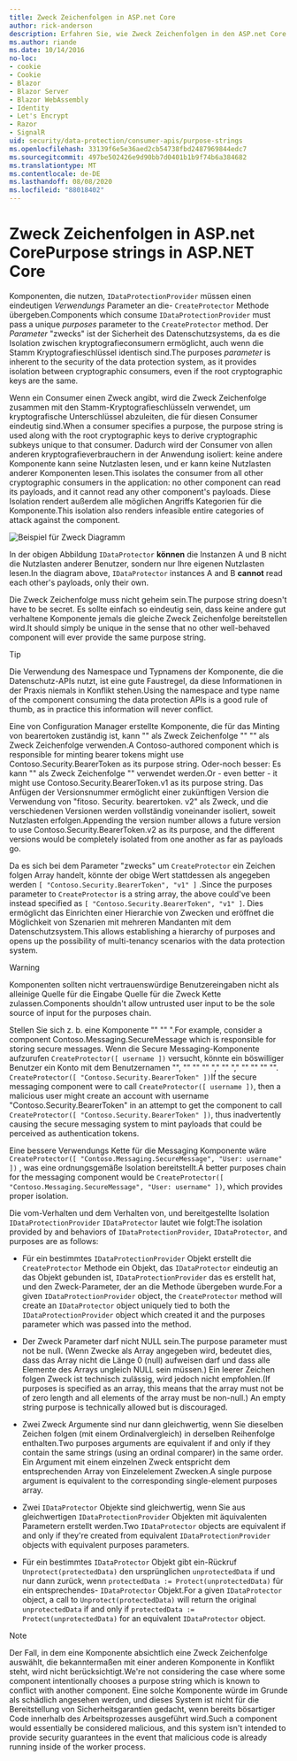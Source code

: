 ```yaml
---
title: Zweck Zeichenfolgen in ASP.net Core
author: rick-anderson
description: Erfahren Sie, wie Zweck Zeichenfolgen in den ASP.net Core Datenschutz-APIs verwendet werden.
ms.author: riande
ms.date: 10/14/2016
no-loc:
- cookie
- Cookie
- Blazor
- Blazor Server
- Blazor WebAssembly
- Identity
- Let's Encrypt
- Razor
- SignalR
uid: security/data-protection/consumer-apis/purpose-strings
ms.openlocfilehash: 33139f6e5e36aed2cb54738fbd2487969844edc7
ms.sourcegitcommit: 497be502426e9d90bb7d0401b1b9f74b6a384682
ms.translationtype: MT
ms.contentlocale: de-DE
ms.lasthandoff: 08/08/2020
ms.locfileid: "88018402"
---
```

# <a name="purpose-strings-in-aspnet-core"></a><span data-ttu-id="360b1-103">Zweck Zeichenfolgen in ASP.net Core</span><span class="sxs-lookup"><span data-stu-id="360b1-103">Purpose strings in ASP.NET Core</span></span>

<a name="data-protection-consumer-apis-purposes"></a>

<span data-ttu-id="360b1-104">Komponenten, die nutzen, `IDataProtectionProvider` müssen einen eindeutigen *Verwendungs* Parameter an die- `CreateProtector` Methode übergeben.</span><span class="sxs-lookup"><span data-stu-id="360b1-104">Components which consume `IDataProtectionProvider` must pass a unique *purposes* parameter to the `CreateProtector` method.</span></span> <span data-ttu-id="360b1-105">Der *Parameter* "zwecks" ist der Sicherheit des Datenschutzsystems, da es die Isolation zwischen kryptografieconsumern ermöglicht, auch wenn die Stamm Kryptografieschlüssel identisch sind.</span><span class="sxs-lookup"><span data-stu-id="360b1-105">The purposes *parameter* is inherent to the security of the data protection system, as it provides isolation between cryptographic consumers, even if the root cryptographic keys are the same.</span></span>

<span data-ttu-id="360b1-106">Wenn ein Consumer einen Zweck angibt, wird die Zweck Zeichenfolge zusammen mit den Stamm-Kryptografieschlüsseln verwendet, um kryptografische Unterschlüssel abzuleiten, die für diesen Consumer eindeutig sind.</span><span class="sxs-lookup"><span data-stu-id="360b1-106">When a consumer specifies a purpose, the purpose string is used along with the root cryptographic keys to derive cryptographic subkeys unique to that consumer.</span></span> <span data-ttu-id="360b1-107">Dadurch wird der Consumer von allen anderen kryptografieverbrauchern in der Anwendung isoliert: keine andere Komponente kann seine Nutzlasten lesen, und er kann keine Nutzlasten anderer Komponenten lesen.</span><span class="sxs-lookup"><span data-stu-id="360b1-107">This isolates the consumer from all other cryptographic consumers in the application: no other component can read its payloads, and it cannot read any other component's payloads.</span></span> <span data-ttu-id="360b1-108">Diese Isolation rendert außerdem alle möglichen Angriffs Kategorien für die Komponente.</span><span class="sxs-lookup"><span data-stu-id="360b1-108">This isolation also renders infeasible entire categories of attack against the component.</span></span>

![Beispiel für Zweck Diagramm](purpose-strings/_static/purposes.png)

<span data-ttu-id="360b1-110">In der obigen Abbildung `IDataProtector` **können** die Instanzen A und B nicht die Nutzlasten anderer Benutzer, sondern nur Ihre eigenen Nutzlasten lesen.</span><span class="sxs-lookup"><span data-stu-id="360b1-110">In the diagram above, `IDataProtector` instances A and B **cannot** read each other's payloads, only their own.</span></span>

<span data-ttu-id="360b1-111">Die Zweck Zeichenfolge muss nicht geheim sein.</span><span class="sxs-lookup"><span data-stu-id="360b1-111">The purpose string doesn't have to be secret.</span></span> <span data-ttu-id="360b1-112">Es sollte einfach so eindeutig sein, dass keine andere gut verhaltene Komponente jemals die gleiche Zweck Zeichenfolge bereitstellen wird.</span><span class="sxs-lookup"><span data-stu-id="360b1-112">It should simply be unique in the sense that no other well-behaved component will ever provide the same purpose string.</span></span>

>[!TIP]
> <span data-ttu-id="360b1-113">Die Verwendung des Namespace und Typnamens der Komponente, die die Datenschutz-APIs nutzt, ist eine gute Faustregel, da diese Informationen in der Praxis niemals in Konflikt stehen.</span><span class="sxs-lookup"><span data-stu-id="360b1-113">Using the namespace and type name of the component consuming the data protection APIs is a good rule of thumb, as in practice this information will never conflict.</span></span>
>
><span data-ttu-id="360b1-114">Eine von Configuration Manager erstellte Komponente, die für das Minting von bearertoken zuständig ist, kann "" als Zweck Zeichenfolge "" "" als Zweck Zeichenfolge verwenden.</span><span class="sxs-lookup"><span data-stu-id="360b1-114">A Contoso-authored component which is responsible for minting bearer tokens might use Contoso.Security.BearerToken as its purpose string.</span></span> <span data-ttu-id="360b1-115">Oder-noch besser: Es kann "" als Zweck Zeichenfolge "" verwendet werden.</span><span class="sxs-lookup"><span data-stu-id="360b1-115">Or - even better - it might use Contoso.Security.BearerToken.v1 as its purpose string.</span></span> <span data-ttu-id="360b1-116">Das Anfügen der Versionsnummer ermöglicht einer zukünftigen Version die Verwendung von "fitoso. Security. bearertoken. v2" als Zweck, und die verschiedenen Versionen werden vollständig voneinander isoliert, soweit Nutzlasten erfolgen.</span><span class="sxs-lookup"><span data-stu-id="360b1-116">Appending the version number allows a future version to use Contoso.Security.BearerToken.v2 as its purpose, and the different versions would be completely isolated from one another as far as payloads go.</span></span>

<span data-ttu-id="360b1-117">Da es sich bei dem Parameter "zwecks" um `CreateProtector` ein Zeichen folgen Array handelt, könnte der obige Wert stattdessen als angegeben werden `[ "Contoso.Security.BearerToken", "v1" ]` .</span><span class="sxs-lookup"><span data-stu-id="360b1-117">Since the purposes parameter to `CreateProtector` is a string array, the above could've been instead specified as `[ "Contoso.Security.BearerToken", "v1" ]`.</span></span> <span data-ttu-id="360b1-118">Dies ermöglicht das Einrichten einer Hierarchie von Zwecken und eröffnet die Möglichkeit von Szenarien mit mehreren Mandanten mit dem Datenschutzsystem.</span><span class="sxs-lookup"><span data-stu-id="360b1-118">This allows establishing a hierarchy of purposes and opens up the possibility of multi-tenancy scenarios with the data protection system.</span></span>

<a name="data-protection-contoso-purpose"></a>

>[!WARNING]
> <span data-ttu-id="360b1-119">Komponenten sollten nicht vertrauenswürdige Benutzereingaben nicht als alleinige Quelle für die Eingabe Quelle für die Zweck Kette zulassen.</span><span class="sxs-lookup"><span data-stu-id="360b1-119">Components shouldn't allow untrusted user input to be the sole source of input for the purposes chain.</span></span>
>
><span data-ttu-id="360b1-120">Stellen Sie sich z. b. eine Komponente "" "" ".</span><span class="sxs-lookup"><span data-stu-id="360b1-120">For example, consider a component Contoso.Messaging.SecureMessage which is responsible for storing secure messages.</span></span> <span data-ttu-id="360b1-121">Wenn die Secure Messaging-Komponente aufzurufen `CreateProtector([ username ])` versucht, könnte ein böswilliger Benutzer ein Konto mit dem Benutzernamen "", "" "" "" "," "" "," "" "" "" "". `CreateProtector([ "Contoso.Security.BearerToken" ])`</span><span class="sxs-lookup"><span data-stu-id="360b1-121">If the secure messaging component were to call `CreateProtector([ username ])`, then a malicious user might create an account with username "Contoso.Security.BearerToken" in an attempt to get the component to call `CreateProtector([ "Contoso.Security.BearerToken" ])`, thus inadvertently causing the secure messaging system to mint payloads that could be perceived as authentication tokens.</span></span>
>
><span data-ttu-id="360b1-122">Eine bessere Verwendungs Kette für die Messaging Komponente wäre `CreateProtector([ "Contoso.Messaging.SecureMessage", "User: username" ])` , was eine ordnungsgemäße Isolation bereitstellt.</span><span class="sxs-lookup"><span data-stu-id="360b1-122">A better purposes chain for the messaging component would be `CreateProtector([ "Contoso.Messaging.SecureMessage", "User: username" ])`, which provides proper isolation.</span></span>

<span data-ttu-id="360b1-123">Die vom-Verhalten und dem Verhalten von, und bereitgestellte Isolation `IDataProtectionProvider` `IDataProtector` lautet wie folgt:</span><span class="sxs-lookup"><span data-stu-id="360b1-123">The isolation provided by and behaviors of `IDataProtectionProvider`, `IDataProtector`, and purposes are as follows:</span></span>

* <span data-ttu-id="360b1-124">Für ein bestimmtes `IDataProtectionProvider` Objekt erstellt die `CreateProtector` Methode ein Objekt, das `IDataProtector` eindeutig an das Objekt gebunden ist, `IDataProtectionProvider` das es erstellt hat, und den Zweck-Parameter, der an die Methode übergeben wurde.</span><span class="sxs-lookup"><span data-stu-id="360b1-124">For a given `IDataProtectionProvider` object, the `CreateProtector` method will create an `IDataProtector` object uniquely tied to both the `IDataProtectionProvider` object which created it and the purposes parameter which was passed into the method.</span></span>

* <span data-ttu-id="360b1-125">Der Zweck Parameter darf nicht NULL sein.</span><span class="sxs-lookup"><span data-stu-id="360b1-125">The purpose parameter must not be null.</span></span> <span data-ttu-id="360b1-126">(Wenn Zwecke als Array angegeben wird, bedeutet dies, dass das Array nicht die Länge 0 (null) aufweisen darf und dass alle Elemente des Arrays ungleich NULL sein müssen.) Ein leerer Zeichen folgen Zweck ist technisch zulässig, wird jedoch nicht empfohlen.</span><span class="sxs-lookup"><span data-stu-id="360b1-126">(If purposes is specified as an array, this means that the array must not be of zero length and all elements of the array must be non-null.) An empty string purpose is technically allowed but is discouraged.</span></span>

* <span data-ttu-id="360b1-127">Zwei Zweck Argumente sind nur dann gleichwertig, wenn Sie dieselben Zeichen folgen (mit einem Ordinalvergleich) in derselben Reihenfolge enthalten.</span><span class="sxs-lookup"><span data-stu-id="360b1-127">Two purposes arguments are equivalent if and only if they contain the same strings (using an ordinal comparer) in the same order.</span></span> <span data-ttu-id="360b1-128">Ein Argument mit einem einzelnen Zweck entspricht dem entsprechenden Array von Einzelelement Zwecken.</span><span class="sxs-lookup"><span data-stu-id="360b1-128">A single purpose argument is equivalent to the corresponding single-element purposes array.</span></span>

* <span data-ttu-id="360b1-129">Zwei `IDataProtector` Objekte sind gleichwertig, wenn Sie aus gleichwertigen `IDataProtectionProvider` Objekten mit äquivalenten Parametern erstellt werden.</span><span class="sxs-lookup"><span data-stu-id="360b1-129">Two `IDataProtector` objects are equivalent if and only if they're created from equivalent `IDataProtectionProvider` objects with equivalent purposes parameters.</span></span>

* <span data-ttu-id="360b1-130">Für ein bestimmtes `IDataProtector` Objekt gibt ein-Rückruf `Unprotect(protectedData)` den ursprünglichen `unprotectedData` if und nur dann zurück, wenn `protectedData := Protect(unprotectedData)` für ein entsprechendes- `IDataProtector` Objekt.</span><span class="sxs-lookup"><span data-stu-id="360b1-130">For a given `IDataProtector` object, a call to `Unprotect(protectedData)` will return the original `unprotectedData` if and only if `protectedData := Protect(unprotectedData)` for an equivalent `IDataProtector` object.</span></span>

> [!NOTE]
> <span data-ttu-id="360b1-131">Der Fall, in dem eine Komponente absichtlich eine Zweck Zeichenfolge auswählt, die bekanntermaßen mit einer anderen Komponente in Konflikt steht, wird nicht berücksichtigt.</span><span class="sxs-lookup"><span data-stu-id="360b1-131">We're not considering the case where some component intentionally chooses a purpose string which is known to conflict with another component.</span></span> <span data-ttu-id="360b1-132">Eine solche Komponente würde im Grunde als schädlich angesehen werden, und dieses System ist nicht für die Bereitstellung von Sicherheitsgarantien gedacht, wenn bereits bösartiger Code innerhalb des Arbeitsprozesses ausgeführt wird.</span><span class="sxs-lookup"><span data-stu-id="360b1-132">Such a component would essentially be considered malicious, and this system isn't intended to provide security guarantees in the event that malicious code is already running inside of the worker process.</span></span>
